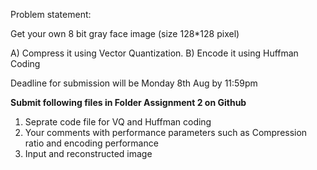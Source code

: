 Problem statement: 

Get your own 8 bit gray face image (size 128*128 pixel)

A) Compress it using Vector Quantization.
B) Encode it using Huffman Coding


Deadline for submission will be Monday 8th Aug by 11:59pm

**Submit following files in Folder Assignment 2 on Github**
1. Seprate code file for VQ and Huffman coding
2. Your comments with performance parameters such as Compression ratio and encoding performance
3. Input and reconstructed image
